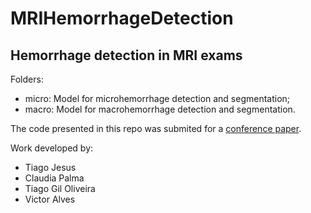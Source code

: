 # MRIHemorrhageDetection

## Hemorrhage detection in MRI exams

Folders:
- micro: Model for microhemorrhage detection and segmentation;
- macro: Model for macrohemorrhage detection and segmentation.

The code presented in this repo was submited for a [conference paper](https://link.springer.com/chapter/10.1007/978-3-031-45642-8_35).

Work developed by:
- Tiago Jesus
- Claudia Palma
- Tiago Gil Oliveira
- Victor Alves